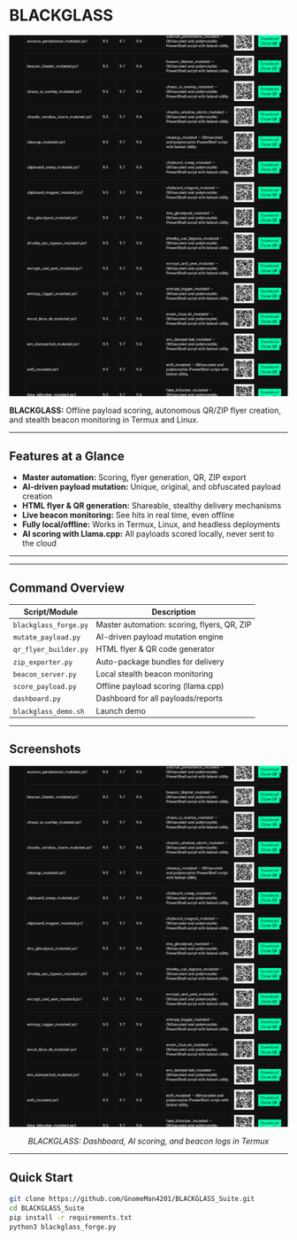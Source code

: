 # BLACKGLASS

<p align="center">
  <img src="assets/blackglass_demo.png" alt="BLACKGLASS Demo" width="700">
</p>

**BLACKGLASS:** Offline payload scoring, autonomous QR/ZIP flyer creation, and stealth beacon monitoring in Termux and Linux.

---

## Features at a Glance

- **Master automation:** Scoring, flyer generation, QR, ZIP export  
- **AI-driven payload mutation:** Unique, original, and obfuscated payload creation  
- **HTML flyer & QR generation:** Shareable, stealthy delivery mechanisms  
- **Live beacon monitoring:** See hits in real time, even offline  
- **Fully local/offline:** Works in Termux, Linux, and headless deployments  
- **AI scoring with Llama.cpp:** All payloads scored locally, never sent to the cloud  

---
---

## Command Overview

| Script/Module            | Description                                    |
|--------------------------|------------------------------------------------|
| `blackglass_forge.py`    | Master automation: scoring, flyers, QR, ZIP    |
| `mutate_payload.py`      | AI-driven payload mutation engine              |
| `qr_flyer_builder.py`    | HTML flyer & QR code generator                 |
| `zip_exporter.py`        | Auto-package bundles for delivery              |
| `beacon_server.py`       | Local stealth beacon monitoring                |
| `score_payload.py`       | Offline payload scoring (llama.cpp)            |
| `dashboard.py`           | Dashboard for all payloads/reports             |
| `blackglass_demo.sh`     | Launch demo                                    |

---

## Screenshots

<p align="center">
  <img src="assets/blackglass_demo.png" alt="BLACKGLASS Demo" width="700">
</p>
<p align="center"><i>BLACKGLASS: Dashboard, AI scoring, and beacon logs in Termux</i></p>

---

## Quick Start

```bash
git clone https://github.com/GnomeMan4201/BLACKGLASS_Suite.git
cd BLACKGLASS_Suite
pip install -r requirements.txt
python3 blackglass_forge.py
